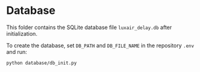 # Database

This folder contains the SQLite database file `luxair_delay.db` after initialization.

To create the database, set `DB_PATH` and `DB_FILE_NAME` in the repository `.env` and run:

```bash
python database/db_init.py
```
